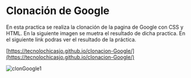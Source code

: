 # Clonación de Google

En esta practica se realiza la clonación de la pagina de Google con CSS y HTML. 
En la siguiente imagen se muetra el resultado de dicha practica. En el siguiente link podras ver el resultado de la práctica.

[https://tecnolochicasjo.github.io/clonacion-Google/](https://tecnolochicasjo.github.io/clonacion-Google/)

![clonGoogle1](https://user-images.githubusercontent.com/83784155/201446248-21a8c235-6912-4b81-bf2c-a56474b96c96.PNG)
